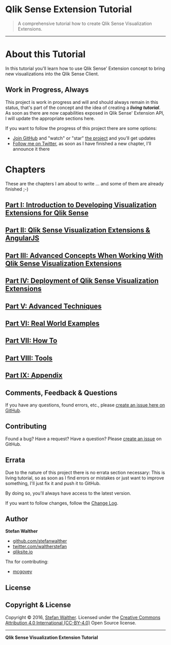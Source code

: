 # Qlik Sense Extension Tutorial
> A comprehensive tutorial how to create Qlik Sense Visualization Extensions.

---

# About this Tutorial

In this tutorial you'll learn how to use Qlik Sense' Extension concept to bring new visualizations into the Qlik Sense Client.

## Work in Progress, Always

This project is work in progress and will and should always remain in this status, that's part of the concept and the idea of creating a ***living tutorial***. As soon as there are now capabilities exposed in Qlik Sense' Extension API, I will update the appropriate sections here.

If you want to follow the progress of this project there are some options:

* [Join GitHub](https://github.com/join) and "watch" or "star" [the project](http://github.com/stefanwalther/qliksense-extension-tutorial) and you'll get updates
* [Follow me on Twitter](http://twitter.com/waltherstefan), as soon as I have finished a new chapter, I'll announce it there

# Chapters

These are the chapters I am about to write ... and some of them are already finished ;-)


## [Part I: Introduction to Developing Visualization Extensions for Qlik Sense](http://qliksite.io/tutorials/qliksense-visualization-extensions/)
## [Part II: Qlik Sense Visualization Extensions & AngularJS](http://qliksite.io/tutorials/qliksense-visualization-extensions/)
## [Part III: Advanced Concepts When Working With Qlik Sense Visualization Extensions](http://qliksite.io/tutorials/qliksense-visualization-extensions/)
## [Part IV: Deployment of Qlik Sense Visualization Extensions](http://qliksite.io/tutorials/qliksense-visualization-extensions/)
## [Part V: Advanced Techniques](http://qliksite.io/tutorials/qliksense-visualization-extensions/)
## [Part VI: Real World Examples](http://qliksite.io/tutorials/qliksense-visualization-extensions/)
## [Part VII: How To](http://qliksite.io/tutorials/qliksense-visualization-extensions/)
## [Part VIII: Tools](http://qliksite.io/tutorials/qliksense-visualization-extensions/)
## [Part IX: Appendix](http://qliksite.io/tutorials/qliksense-visualization-extensions/)


## Comments, Feedback & Questions

If you have any questions, found errors, etc., please [create an issue here on GitHub](https://github.com/stefanwalther/qliksense-extension-tutorial/issues).

## Contributing

Found a bug? Have a request? Have a question?
Please [create an issue](https://github.com/stefanwalther/qliksense-extension-tutorial/issues) on GitHub.

## Errata
Due to the nature of this project there is no errata section necessary: This is living tutorial, so as soon as I find errors or mistakes or just want to improve something, I'll just fix it and push it to GitHub.

By doing so, you'll always have access to the latest version.

If you want to follow changes, follow the [Change Log](CHANGELOG.yml).


## Author

**Stefan Walther**

* [github.com/stefanwalther](http://github.com/stefanwalther)
* [twitter.com/waltherstefan](http://twitter.com/waltherstefan)
* [qliksite.io](http://qliksite.io)

Thx for contributing:
* [mcgovey](https://github.com/mcgovey)

## License
## Copyright & License
Copyright © 2016, [Stefan Walther](https://github.com/stefanwalther).
Licensed under the [Creative Commons Attribution 4.0 International (CC-BY-4.0)](https://creativecommons.org/licenses/by/4.0/) Open Source license.


---
**Qlik Sense Visualization Extension Tutorial**

